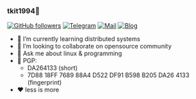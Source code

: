 ### tkit1994👋

[![GitHub followers](https://img.shields.io/github/followers/tkit1994?&style=for-the-badge)](https://github.com/tkit1994?tab=followers)
[![Telegram](https://img.shields.io/badge/-t.me/tkit1994-grey?style=for-the-badge&logo=Telegram&logoColor=2ca5e0)](https://t.me/tkit1994)
[![Mail](https://img.shields.io/badge/-mail-grey?style=for-the-badge&logo=Gmail&logoColor=2ca5e0)](mailto:ch1994@outlook.com)
[![Blog](https://img.shields.io/website?label=Blog&style=for-the-badge&url=https%3A%2F%2Fblog.tkit.tk%2F)](https://blog.tkit.tk/)

- 🌱 I’m currently learning distributed systems
- 👯 I’m looking to collaborate on opensource community
- 💬 Ask me about linux & programming
- 🔑 PGP: 
  - DA264133 (short)
  - 7D88 18FF 7689 88A4 D522  DF91 B598 B205 DA26 4133 (fingerprint)
- ❤️ less is more

